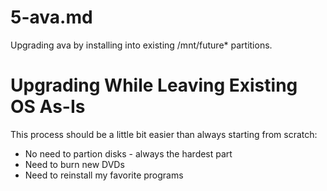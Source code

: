 
# 5-ava.md

Upgrading ava by installing into existing /mnt/future* partitions.

# Upgrading While Leaving Existing OS As-Is

This process should be a little bit easier than always starting from scratch:

- No need to partion disks - always the hardest part
- Need to burn new DVDs
- Need to reinstall my favorite programs

